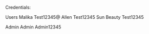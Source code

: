 Credentials: 

Users
Malika Test12345@
Allen Test12345
Sun Beauty Test12345

Admin
Admin Admin12345
